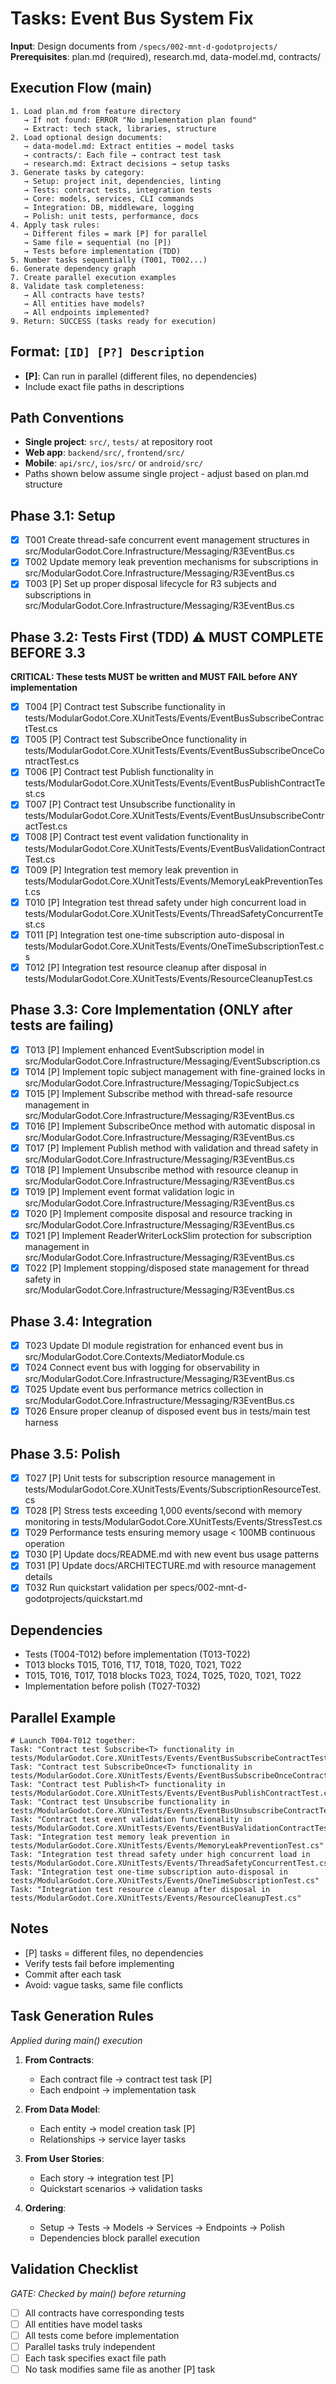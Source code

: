 # Tasks: Event Bus System Fix

**Input**: Design documents from `/specs/002-mnt-d-godotprojects/`
**Prerequisites**: plan.md (required), research.md, data-model.md, contracts/

## Execution Flow (main)
```
1. Load plan.md from feature directory
   → If not found: ERROR "No implementation plan found"
   → Extract: tech stack, libraries, structure
2. Load optional design documents:
   → data-model.md: Extract entities → model tasks
   → contracts/: Each file → contract test task
   → research.md: Extract decisions → setup tasks
3. Generate tasks by category:
   → Setup: project init, dependencies, linting
   → Tests: contract tests, integration tests
   → Core: models, services, CLI commands
   → Integration: DB, middleware, logging
   → Polish: unit tests, performance, docs
4. Apply task rules:
   → Different files = mark [P] for parallel
   → Same file = sequential (no [P])
   → Tests before implementation (TDD)
5. Number tasks sequentially (T001, T002...)
6. Generate dependency graph
7. Create parallel execution examples
8. Validate task completeness:
   → All contracts have tests?
   → All entities have models?
   → All endpoints implemented?
9. Return: SUCCESS (tasks ready for execution)
```

## Format: `[ID] [P?] Description`
- **[P]**: Can run in parallel (different files, no dependencies)
- Include exact file paths in descriptions

## Path Conventions
- **Single project**: `src/`, `tests/` at repository root
- **Web app**: `backend/src/`, `frontend/src/`
- **Mobile**: `api/src/`, `ios/src/` or `android/src/`
- Paths shown below assume single project - adjust based on plan.md structure

## Phase 3.1: Setup
- [X] T001 Create thread-safe concurrent event management structures in src/ModularGodot.Core.Infrastructure/Messaging/R3EventBus.cs
- [X] T002 Update memory leak prevention mechanisms for subscriptions in src/ModularGodot.Core.Infrastructure/Messaging/R3EventBus.cs
- [X] T003 [P] Set up proper disposal lifecycle for R3 subjects and subscriptions in src/ModularGodot.Core.Infrastructure/Messaging/R3EventBus.cs

## Phase 3.2: Tests First (TDD) ⚠️ MUST COMPLETE BEFORE 3.3
**CRITICAL: These tests MUST be written and MUST FAIL before ANY implementation**
- [X] T004 [P] Contract test Subscribe<T> functionality in tests/ModularGodot.Core.XUnitTests/Events/EventBusSubscribeContractTest.cs
- [X] T005 [P] Contract test SubscribeOnce<T> functionality in tests/ModularGodot.Core.XUnitTests/Events/EventBusSubscribeOnceContractTest.cs
- [X] T006 [P] Contract test Publish<T> functionality in tests/ModularGodot.Core.XUnitTests/Events/EventBusPublishContractTest.cs
- [X] T007 [P] Contract test Unsubscribe functionality in tests/ModularGodot.Core.XUnitTests/Events/EventBusUnsubscribeContractTest.cs
- [X] T008 [P] Contract test event validation functionality in tests/ModularGodot.Core.XUnitTests/Events/EventBusValidationContractTest.cs
- [X] T009 [P] Integration test memory leak prevention in tests/ModularGodot.Core.XUnitTests/Events/MemoryLeakPreventionTest.cs
- [X] T010 [P] Integration test thread safety under high concurrent load in tests/ModularGodot.Core.XUnitTests/Events/ThreadSafetyConcurrentTest.cs
- [X] T011 [P] Integration test one-time subscription auto-disposal in tests/ModularGodot.Core.XUnitTests/Events/OneTimeSubscriptionTest.cs
- [X] T012 [P] Integration test resource cleanup after disposal in tests/ModularGodot.Core.XUnitTests/Events/ResourceCleanupTest.cs

## Phase 3.3: Core Implementation (ONLY after tests are failing)
- [X] T013 [P] Implement enhanced EventSubscription model in src/ModularGodot.Core.Infrastructure/Messaging/EventSubscription.cs
- [X] T014 [P] Implement topic subject management with fine-grained locks in src/ModularGodot.Core.Infrastructure/Messaging/TopicSubject.cs
- [X] T015 [P] Implement Subscribe<T> method with thread-safe resource management in src/ModularGodot.Core.Infrastructure/Messaging/R3EventBus.cs
- [X] T016 [P] Implement SubscribeOnce<T> method with automatic disposal in src/ModularGodot.Core.Infrastructure/Messaging/R3EventBus.cs
- [X] T017 [P] Implement Publish<T> method with validation and thread safety in src/ModularGodot.Core.Infrastructure/Messaging/R3EventBus.cs
- [X] T018 [P] Implement Unsubscribe method with resource cleanup in src/ModularGodot.Core.Infrastructure/Messaging/R3EventBus.cs
- [X] T019 [P] Implement event format validation logic in src/ModularGodot.Core.Infrastructure/Messaging/R3EventBus.cs
- [X] T020 [P] Implement composite disposal and resource tracking in src/ModularGodot.Core.Infrastructure/Messaging/R3EventBus.cs
- [X] T021 [P] Implement ReaderWriterLockSlim protection for subscription management in src/ModularGodot.Core.Infrastructure/Messaging/R3EventBus.cs
- [X] T022 [P] Implement stopping/disposed state management for thread safety in src/ModularGodot.Core.Infrastructure/Messaging/R3EventBus.cs

## Phase 3.4: Integration
- [X] T023 Update DI module registration for enhanced event bus in src/ModularGodot.Core.Contexts/MediatorModule.cs
- [X] T024 Connect event bus with logging for observability in src/ModularGodot.Core.Infrastructure/Messaging/R3EventBus.cs
- [X] T025 Update event bus performance metrics collection in src/ModularGodot.Core.Infrastructure/Messaging/R3EventBus.cs
- [X] T026 Ensure proper cleanup of disposed event bus in tests/main test harness

## Phase 3.5: Polish
- [X] T027 [P] Unit tests for subscription resource management in tests/ModularGodot.Core.XUnitTests/Events/SubscriptionResourceTest.cs
- [X] T028 [P] Stress tests exceeding 1,000 events/second with memory monitoring in tests/ModularGodot.Core.XUnitTests/Events/StressTest.cs
- [X] T029 Performance tests ensuring memory usage < 100MB continuous operation
- [X] T030 [P] Update docs/README.md with new event bus usage patterns
- [X] T031 [P] Update docs/ARCHITECTURE.md with resource management details
- [X] T032 Run quickstart validation per specs/002-mnt-d-godotprojects/quickstart.md

## Dependencies
- Tests (T004-T012) before implementation (T013-T022)
- T013 blocks T015, T016, T17, T018, T020, T021, T022
- T015, T016, T017, T018 blocks T023, T024, T025, T020, T021, T022
- Implementation before polish (T027-T032)

## Parallel Example
```
# Launch T004-T012 together:
Task: "Contract test Subscribe<T> functionality in tests/ModularGodot.Core.XUnitTests/Events/EventBusSubscribeContractTest.cs"
Task: "Contract test SubscribeOnce<T> functionality in tests/ModularGodot.Core.XUnitTests/Events/EventBusSubscribeOnceContractTest.cs"
Task: "Contract test Publish<T> functionality in tests/ModularGodot.Core.XUnitTests/Events/EventBusPublishContractTest.cs"
Task: "Contract test Unsubscribe functionality in tests/ModularGodot.Core.XUnitTests/Events/EventBusUnsubscribeContractTest.cs"
Task: "Contract test event validation functionality in tests/ModularGodot.Core.XUnitTests/Events/EventBusValidationContractTest.cs"
Task: "Integration test memory leak prevention in tests/ModularGodot.Core.XUnitTests/Events/MemoryLeakPreventionTest.cs"
Task: "Integration test thread safety under high concurrent load in tests/ModularGodot.Core.XUnitTests/Events/ThreadSafetyConcurrentTest.cs"
Task: "Integration test one-time subscription auto-disposal in tests/ModularGodot.Core.XUnitTests/Events/OneTimeSubscriptionTest.cs"
Task: "Integration test resource cleanup after disposal in tests/ModularGodot.Core.XUnitTests/Events/ResourceCleanupTest.cs"
```

## Notes
- [P] tasks = different files, no dependencies
- Verify tests fail before implementing
- Commit after each task
- Avoid: vague tasks, same file conflicts

## Task Generation Rules
*Applied during main() execution*

1. **From Contracts**:
   - Each contract file → contract test task [P]
   - Each endpoint → implementation task

2. **From Data Model**:
   - Each entity → model creation task [P]
   - Relationships → service layer tasks

3. **From User Stories**:
   - Each story → integration test [P]
   - Quickstart scenarios → validation tasks

4. **Ordering**:
   - Setup → Tests → Models → Services → Endpoints → Polish
   - Dependencies block parallel execution

## Validation Checklist
*GATE: Checked by main() before returning*

- [ ] All contracts have corresponding tests
- [ ] All entities have model tasks
- [ ] All tests come before implementation
- [ ] Parallel tasks truly independent
- [ ] Each task specifies exact file path
- [ ] No task modifies same file as another [P] task